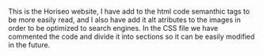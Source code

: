 This is the Horiseo website, I have add to the html code semanthic tags to be more easily read, and I also have add it alt atributes to the images in order to be optimized to search engines.
In the CSS file we have commented the code and divide it into sections so it can be easily modified in the future.
